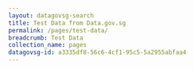 ```yaml
---
layout: datagovsg-search
title: Test Data from Data.gov.sg
permalink: /pages/test-data/
breadcrumb: Test Data
collection_name: pages
datagovsg-id: a3335df8-56c6-4cf1-95c5-5a2955abfaa4
---
```

